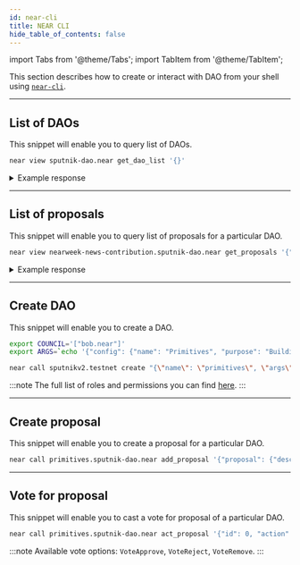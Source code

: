 ```yaml
---
id: near-cli
title: NEAR CLI
hide_table_of_contents: false
---
```


import Tabs from '@theme/Tabs';
import TabItem from '@theme/TabItem';

This section describes how to create or interact with DAO from your shell using [`near-cli`](../../../4.tools/cli.md).

---

## List of DAOs

This snippet will enable you to query list of DAOs.

```bash
near view sputnik-dao.near get_dao_list '{}'
```

<details>
<summary>Example response</summary>
<p>

```bash
[
  'ref-finance.sputnik-dao.near'
  'gaming-dao.sputnik-dao.near',
  ...
]
```

</p>
</details>

---

## List of proposals

This snippet will enable you to query list of proposals for a particular DAO.

```bash
near view nearweek-news-contribution.sputnik-dao.near get_proposals '{"from_index": 9262, "limit": 2}'
```

<details>
<summary>Example response</summary>
<p>

```bash
[
  {
    id: 9262,
    proposer: 'pasternag.near',
    description: 'NEAR, a top non-EVM blockchain, has gone live on Router’s Testnet Mandara. With Router Nitro, our flagship dApp, users in the NEAR ecosystem can now transfer test tokens to and from NEAR onto other supported chains. $$$$https://twitter.com/routerprotocol/status/1727732303491961232',
    kind: {
      Transfer: {
        token_id: '',
        receiver_id: 'pasternag.near',
        amount: '500000000000000000000000',
        msg: null
      }
    },
    status: 'Approved',
    vote_counts: { council: [ 1, 0, 0 ] },
    votes: { 'brzk-93444.near': 'Approve' },
    submission_time: '1700828277659425683'
  },
  {
    id: 9263,
    proposer: 'fittedn.near',
    description: 'How to deploy BOS component$$$$https://twitter.com/BitkubAcademy/status/1728003163318563025?t=PiN6pwS380T1N4JuQXSONA&s=19',
    kind: {
      Transfer: {
        token_id: '',
        receiver_id: 'fittedn.near',
        amount: '500000000000000000000000',
        msg: null
      }
    },
    status: 'InProgress',
    vote_counts: { 'Whitelisted Members': [ 1, 0, 0 ] },
    votes: { 'trendheo.near': 'Approve' },
    submission_time: '1700832601849419123'
  }
]
```

</p>
</details>

---

## Create DAO

This snippet will enable you to create a DAO.

```bash
export COUNCIL='["bob.near"]'
export ARGS=`echo '{"config": {"name": "Primitives", "purpose": "Building primitives on NEAR", "metadata":""}, "policy": '$COUNCIL'}' | base64`

near call sputnikv2.testnet create "{\"name\": \"primitives\", \"args\": \"$ARGS\"}" --accountId bob.near --amount 6 --gas 150000000000000
```

:::note
The full list of roles and permissions you can find [here](https://github.com/near-daos/sputnik-dao-contract#roles-and-permissions).
:::

---

## Create proposal

This snippet will enable you to create a proposal for a particular DAO.

```bash
near call primitives.sputnik-dao.near add_proposal '{"proposal": {"description": "My first proposal$$$$https://docs.near.org/", "kind": { "Transfer": {"token_id": "", "receiver_id": "bob.near", "amount": "10000000000000000000000000"}}}}'  --deposit 0.1 --gas 300000000000000 --accountId bob.near
```

---

## Vote for proposal

This snippet will enable you to cast a vote for proposal of a particular DAO.

```bash
near call primitives.sputnik-dao.near act_proposal '{"id": 0, "action": "VoteApprove"}' --gas 300000000000000 --accountId bob.near
```

:::note
Available vote options: `VoteApprove`, `VoteReject`, `VoteRemove`.
:::